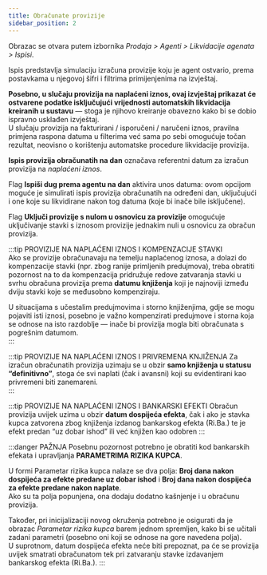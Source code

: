 ```yaml
---
title: Obračunate provizije
sidebar_position: 2
---
```


Obrazac se otvara putem izbornika *Prodaja > Agenti > Likvidacije agenata > Ispisi*.  

Ispis predstavlja simulaciju izračuna provizije koju je agent ostvario, prema postavkama u njegovoj šifri i filtrima primijenjenima na izvještaj.  

**Posebno, u slučaju provizija na naplaćeni iznos, ovaj izvještaj prikazat će ostvarene podatke isključujući vrijednosti automatskih likvidacija kreiranih u sustavu** — stoga je njihovo kreiranje obavezno kako bi se dobio ispravno usklađen izvještaj.  
U slučaju provizija na fakturirani / isporučeni / naručeni iznos, pravilna primjena raspona datuma u filterima već sama po sebi omogućuje točan rezultat, neovisno o korištenju automatske procedure likvidacije provizija.  

**Ispis provizija obračunatih na dan** označava referentni datum za izračun provizija na *naplaćeni iznos*.  

Flag **Ispiši dug prema agentu na dan** aktivira unos datuma: ovom opcijom moguće je simulirati ispis provizija obračunatih na određeni dan, uključujući i one koje su likvidirane nakon tog datuma (koje bi inače bile isključene).  

Flag **Uključi provizije s nulom u osnovicu za provizije** omogućuje uključivanje stavki s iznosom provizije jednakim nuli u osnovicu za obračun provizija.  

:::tip PROVIZIJE NA NAPLAĆENI IZNOS I KOMPENZACIJE STAVKI  
Ako se provizije obračunavaju na temelju naplaćenog iznosa, a dolazi do kompenzacije stavki (npr. zbog ranije primljenih predujmova), treba obratiti pozornost na to da kompenzacija pridružuje redove zatvaranja stavki u svrhu obračuna provizija prema **datumu knjiženja** koji je najnoviji između dviju stavki koje se međusobno kompenziraju. 

U situacijama s učestalim predujmovima i storno knjiženjima, gdje se mogu pojaviti isti iznosi, posebno je važno kompenzirati predujmove i storna koja se odnose na isto razdoblje — inače bi provizija mogla biti obračunata s pogrešnim datumom.  
:::

:::tip PROVIZIJE NA NAPLAĆENI IZNOS I PRIVREMENA KNJIŽENJA
Za izračun obračunatih provizija uzimaju se u obzir **samo knjiženja u statusu “definitivno”**, stoga će svi naplati (čak i avansni) koji su evidentirani kao privremeni biti zanemareni.  
:::

:::tip PROVIZIJE NA NAPLAĆENI IZNOS I BANKARSKI EFEKTI 
Obračun provizija uvijek uzima u obzir **datum dospijeća efekta**, čak i ako je stavka kupca zatvorena zbog knjiženja izdanog bankarskog efekta (Ri.Ba.) te je efekt predan “uz dobar ishod” ili već knjižen kao odobren
:::

:::danger PAŽNJA
Posebnu pozornost potrebno je obratiti kod bankarskih efekata i upravljanja **PARAMETRIMA RIZIKA KUPCA**.

U formi Parametar rizika kupca nalaze se dva polja: **Broj dana nakon dospijeća za efekte predane uz dobar ishod** i **Broj dana nakon dospijeća za efekte predane nakon naplate**.    
Ako su ta polja popunjena, ona dodaju dodatno kašnjenje i u obračunu provizija.

Također, pri inicijalizaciji novog okruženja potrebno je osigurati da je obrazac *Parametar rizika kupca* barem jednom spremljen, kako bi se učitali zadani parametri (posebno oni koji se odnose na gore navedena polja).  
U suprotnom, datum dospijeća efekta neće biti prepoznat, pa će se provizija uvijek smatrati obračunatom tek pri zatvaranju stavke izdavanjem bankarskog efekta (Ri.Ba.).
:::